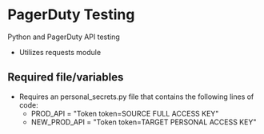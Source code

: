 # PagerDuty Testing
Python and PagerDuty API testing
- Utilizes requests module

## Required file/variables
- Requires an personal_secrets.py file that contains the following lines of code:
    - PROD_API = "Token token=SOURCE FULL ACCESS KEY"
    - NEW_PROD_API = "Token token=TARGET PERSONAL ACCESS KEY"